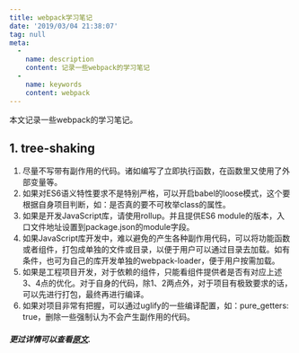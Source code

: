 ```yaml
---
title: webpack学习笔记
date: '2019/03/04 21:38:07'
tag: null
meta:
  -
    name: description
    content: 记录一些webpack的学习笔记
  -
    name: keywords
    content: webpack
---
```

本文记录一些webpack的学习笔记。
<!-- more -->

## 1. tree-shaking
1. 尽量不写带有副作用的代码。诸如编写了立即执行函数，在函数里又使用了外部变量等。
2. 如果对ES6语义特性要求不是特别严格，可以开启babel的loose模式，这个要根据自身项目判断，如：是否真的要不可枚举class的属性。
3. 如果是开发JavaScript库，请使用rollup。并且提供ES6 module的版本，入口文件地址设置到package.json的module字段。
4. 如果JavaScript库开发中，难以避免的产生各种副作用代码，可以将功能函数或者组件，打包成单独的文件或目录，以便于用户可以通过目录去加载。如有条件，也可为自己的库开发单独的webpack-loader，便于用户按需加载。
5. 如果是工程项目开发，对于依赖的组件，只能看组件提供者是否有对应上述3、4点的优化。对于自身的代码，除1、2两点外，对于项目有极致要求的话，可以先进行打包，最终再进行编译。
6. 如果对项目非常有把握，可以通过uglify的一些编译配置，如：pure_getters: true，删除一些强制认为不会产生副作用的代码。

#### *更过详情可以查看[原文](https://segmentfault.com/a/1190000012794598).*